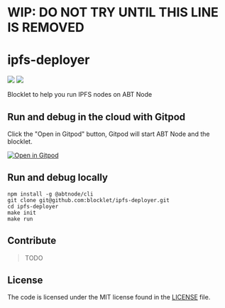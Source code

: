 # WIP: DO NOT TRY UNTIL THIS LINE IS REMOVED

# ipfs-deployer

![](https://github.com/blocklet/ipfs-deployer/workflows/release-blocklet/badge.svg)
![](https://img.shields.io/badge/Powered%20By-ABT%20Node-yellowgreen)

Blocklet to help you run IPFS nodes on ABT Node

## Run and debug in the cloud with Gitpod

Click the "Open in Gitpod" button, Gitpod will start ABT Node and the blocklet.

[![Open in Gitpod](https://gitpod.io/button/open-in-gitpod.svg)](https://gitpod.io/#https://github.com/blocklet/ipfs-deployer)

## Run and debug locally

```shell
npm install -g @abtnode/cli
git clone git@github.com:blocklet/ipfs-deployer.git
cd ipfs-deployer
make init
make run
```

## Contribute

> TODO

## License

The code is licensed under the MIT license found in the
[LICENSE](LICENSE) file.
